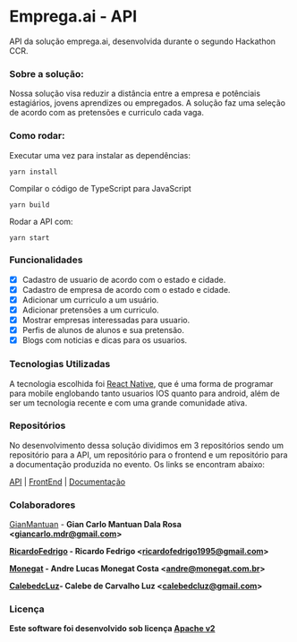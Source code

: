 # Emprega.ai - API

API da solução emprega.ai, desenvolvida durante o segundo Hackathon CCR.

### Sobre a solução:

Nossa solução visa reduzir a distância entre a empresa e potênciais estagiários, jovens aprendizes ou empregados.
A solução faz uma seleção de acordo com as pretensões e curriculo cada vaga.

### Como rodar:
Executar uma vez para instalar as dependências:
```
yarn install
```
Compilar o código de TypeScript para JavaScript 
```
yarn build
```
Rodar a API com:
```
yarn start
``` 
### Funcionalidades

- [x] Cadastro de usuario de acordo com o estado e cidade.
- [x] Cadastro de empresa de acordo com o estado e cidade.
- [x] Adicionar um curriculo a um usuário.
- [x] Adicionar pretensões a um curriculo.
- [x] Mostrar empresas interessadas para usuario.
- [x] Perfis de alunos de alunos e sua pretensão.
- [x] Blogs com noticias e dicas para os usuarios.

### Tecnologias Utilizadas

A tecnologia escolhida foi [React Native](https://reactnative.dev/), que é uma forma de programar para mobile englobando tanto usuarios IOS quanto para android, além de ser um tecnologia recente e com uma grande comunidade ativa.

### Repositórios

No desenvolvimento dessa solução dividimos em 3 repositórios sendo um repositório para a API, um repositório para o frontend e um repositório para a documentação produzida no evento. Os links se encontram abaixo:

[API](https://github.com/GianMantuan/hackathon-ccr-api) | [FrontEnd](https://github.com/GianMantuan/hackathon-ccr-mobile) | [Documentação](https://github.com/GianMantuan/hackathon-ccr-documentation)

### Colaboradores

[GianMantuan](https://github.com/GianMantuan) - <b>Gian Carlo Mantuan Dala Rosa <<giancarlo.mdr@gmail.com>>

[RicardoFedrigo](https://github.com/RicardoFedrigo) - <b>Ricardo Fedrigo  <<ricardofedrigo1995@gmail.com>> 

[Monegat](https://github.com/Monegat) - <b>Andre Lucas Monegat Costa <<andre@monegat.com.br>>

[CalebedcLuz](https://github.com/CalebedcLuz)- Calebe de Carvalho Luz <<calebedcluz@gmail.com>>

### Licença

Este software foi desenvolvido sob licença [Apache v2](https://www.apache.org/licenses/LICENSE-2.0)




